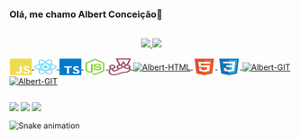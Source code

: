 ### Olá, me chamo Albert Conceição👋
<br>
<div align="center">
  <a href="https://github.com/albertconceicao">
  <img height="180em" src="https://github-readme-stats.vercel.app/api?username=albertconceicao&show_icons=true&theme=dark&include_all_commits=true&count_private=true"/>
  <img height="180em" src="https://github-readme-stats.vercel.app/api/top-langs/?username=albertconceicao&layout=compact&langs_count=7&theme=dark"/>
</div>
<div style="display: inline_block"><br>
  <img align="center" alt="Albert-Js" height="30" width="40" src="https://raw.githubusercontent.com/devicons/devicon/master/icons/javascript/javascript-plain.svg">
  <img align="center" alt="Albert-React" height="30" width="40" src="https://raw.githubusercontent.com/devicons/devicon/master/icons/react/react-original.svg">
  <img align="center" alt="Albert-Ts" height="30" width="40" src="https://raw.githubusercontent.com/devicons/devicon/master/icons/typescript/typescript-plain.svg">
  <img align="center" alt="Albert-Python" height="30" width="40" src="https://raw.githubusercontent.com/devicons/devicon/master/icons/nodejs/nodejs-original.svg">
  <img align="center" alt="Albert-Csharp" height="30" width="40" src="https://raw.githubusercontent.com/devicons/devicon/master/icons/jest/jest-plain.svg">
  <img align="center" alt="Albert-HTML" height="30" width="40"src="https://cdn.jsdelivr.net/gh/devicons/devicon/icons/bootstrap/bootstrap-plain.svg" />
  <img align="center" alt="Albert-HTML" height="30" width="40" src="https://raw.githubusercontent.com/devicons/devicon/master/icons/html5/html5-original.svg">
  <img align="center" alt="Albert-CSS" height="30" width="40" src="https://raw.githubusercontent.com/devicons/devicon/master/icons/css3/css3-original.svg">
  <img align="center" alt="Albert-GIT" height="30" width="40"src="https://cdn.jsdelivr.net/gh/devicons/devicon/icons/git/git-original.svg" />
  <img align="center" alt="Albert-GIT" height="30" width="40" src="https://cdn.jsdelivr.net/gh/devicons/devicon/icons/yarn/yarn-original.svg" />
  
 

  ##
 
<div>
  <a href="https://wa.me/5571996850880" target="_blank"><img src="https://img.shields.io/badge/WhatsApp-25D366?style=for-the-badge&logo=whatsapp&logoColor=white" target="_blank"></a>   
  <a href = "mailto:developer.albert@outlook.com" target="_blank"><img src="https://img.shields.io/badge/Microsoft_Outlook-0078D4?style=for-the-badge&logo=microsoft-outlook&logoColor=white" target="_blank"></a>
  <a href="https://www.linkedin.com/in/albert-conceic%C3%A3o-50b51217b/" target="_blank"><img src="https://img.shields.io/badge/-LinkedIn-%230077B5?style=for-the-badge&logo=linkedin&logoColor=white" target="_blank"></a> 
 
  ![Snake animation](https://github.com/albertconceicao/albertconceicao/blob/output/github-contribution-grid-snake.svg)
 
</div>

